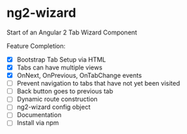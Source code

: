 # ng2-wizard
Start of an Angular 2 Tab Wizard Component

Feature Completion:

- [x] Bootstrap Tab Setup via HTML  
- [x] Tabs can have multiple views  
- [x] OnNext, OnPrevious, OnTabChange events  
- [ ] Prevent navigation to tabs that have not yet been visited  
- [ ] Back button goes to previous tab  
- [ ] Dynamic route construction  
- [ ] ng2-wizard config object  
- [ ] Documentation  
- [ ] Install via npm  